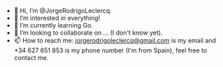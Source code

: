- 👋 Hi, I’m @JorgeRodrigoLeclercq.
- 👀 I’m interested in everything!
- 🌱 I’m currently learning Go.
- 💞️ I’m looking to collaborate on ... (I don't know yet).
- 📫 How to reach me: jorgerodrigoleclercq@gmail.com is my email and +34 627 651 853 is my phone number (I'm from Spain), feel free to contact me.

<!---
JorgeRodrigoLeclercq/JorgeRodrigoLeclercq is a ✨ special ✨ repository because its `README.md` (this file) appears on your GitHub profile.
You can click the Preview link to take a look at your changes.
--->
